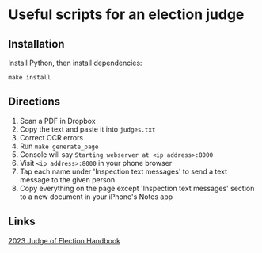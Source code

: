 # Useful scripts for an election judge

## Installation

Install Python, then install dependencies:

    make install

## Directions

1. Scan a PDF in Dropbox
1. Copy the text and paste it into `judges.txt`
1. Correct OCR errors
1. Run `make generate_page`
1. Console will say `Starting webserver at <ip address>:8000`
1. Visit `<ip address>:8000` in your phone browser
1. Tap each name under 'Inspection text messages' to send a text message to the given person
1. Copy everything on the page except 'Inspection text messages' section to a
   new document in your iPhone's Notes app

## Links

[2023 Judge of Election
Handbook](https://app.chicagoelections.com/Documents/general/M2023%20Election%20Judge%20Handbook.pdf)
